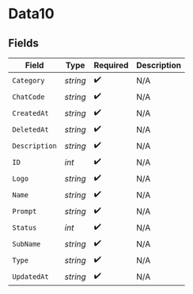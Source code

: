 # Data10


## Fields

| Field              | Type               | Required           | Description        |
| ------------------ | ------------------ | ------------------ | ------------------ |
| `Category`         | *string*           | :heavy_check_mark: | N/A                |
| `ChatCode`         | *string*           | :heavy_check_mark: | N/A                |
| `CreatedAt`        | *string*           | :heavy_check_mark: | N/A                |
| `DeletedAt`        | *string*           | :heavy_check_mark: | N/A                |
| `Description`      | *string*           | :heavy_check_mark: | N/A                |
| `ID`               | *int*              | :heavy_check_mark: | N/A                |
| `Logo`             | *string*           | :heavy_check_mark: | N/A                |
| `Name`             | *string*           | :heavy_check_mark: | N/A                |
| `Prompt`           | *string*           | :heavy_check_mark: | N/A                |
| `Status`           | *int*              | :heavy_check_mark: | N/A                |
| `SubName`          | *string*           | :heavy_check_mark: | N/A                |
| `Type`             | *string*           | :heavy_check_mark: | N/A                |
| `UpdatedAt`        | *string*           | :heavy_check_mark: | N/A                |